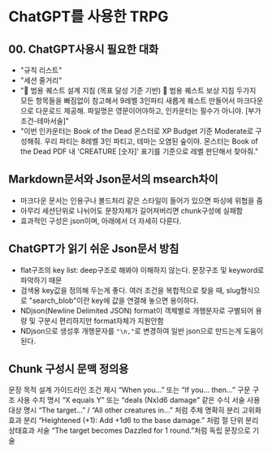 # ChatGPT를 사용한 TRPG

## 00. ChatGPT사용시 필요한 대화
- "규칙 리스트"
- "세션 줄거리"
- "🎯 범용 퀘스트 설계 지침 (목표 달성 기준 기반) 🎁 범용 퀘스트 보상 지침 두가지 모든 항목들을 빠짐없이 참고해서 9레벨 3인파티 새롭게 퀘스트 만들어서 마크다운으로 다운로드 제공해. 파일명은 영문이어야하고, 인카운터는 필수가 아니야. [부가조건-테마서술]"
- "이번 인카운터는 Book of the Dead 몬스터로 XP Budget 기준 Moderate로 구성해줘.
우리 파티는 8레벨 3인 파티고, 테마는 오염된 숲이야.
몬스터는 Book of the Dead PDF 내 'CREATURE [숫자]' 표기를 기준으로 레벨 판단해서 찾아줘."

## Markdown문서와 Json문서의 msearch차이
- 마크다운 문서는 인용구나 볼드처리 같은 스타일이 들어가 있으면 파싱에 위협을 줌
- 아무리 세션단위로 나뉘어도 문장자체가 길어져버리면 chunk구성에 실패함
- 효과적인 구성은 json이며, 아래에서 더 자세히 다룬다.

## ChatGPT가 읽기 쉬운 Json문서 방침
- flat구조의 key list: deep구조로 해봐야 이해하지 않는다. 문장구조 및 keyword로 파악하기 때문
- 검색용 key값을 정의해 두는게 좋다. 여러 조건을 복합적으로 찾을 때, slug형식으로 "search_blob"이란 key에 값을 연결해 놓으면 용이하다.
- NDjson(Newline Delimited JSON) format이 객체별로 개행문자로 구별되어 용량 및 구분시 편리하지만 format자체가 지원안함
- NDjson으로 생성후 개행문자를 `"\n,"`로 변경하여 일반 json으로 만드는게 도움이 된다.

## Chunk 구성시 문맥 정의용 

문장 목적
설계 가이드라인
조건 제시
“When you…” 또는 “If you… then…” 구문 구조 사용
수치 명시
“X equals Y” 또는 “deals (Nx)d6 damage” 같은 수식 서술 사용
대상 명시
“The target…” / “All other creatures in…” 처럼 주체 명확히 분리
고위화 효과 분리
“Heightened (+1): Add +1d6 to the base damage.” 처럼 절 단위 분리
상태효과 서술
“The target becomes Dazzled for 1 round.”처럼 독립 문장으로 기술
